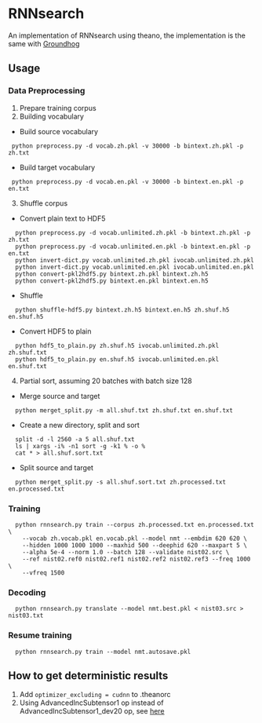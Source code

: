 # RNNsearch
An implementation of RNNsearch using theano, the implementation is the same with
[Groundhog](https://github.com/lisa-groundhog/GroundHog)

## Usage

### Data Preprocessing
1. Prepare training corpus
2. Building vocabulary
  * Build source vocabulary
  ```
   python preprocess.py -d vocab.zh.pkl -v 30000 -b bintext.zh.pkl -p zh.txt
  ```
  * Build target vocabulary
  ```
   python preprocess.py -d vocab.en.pkl -v 30000 -b bintext.en.pkl -p en.txt
  ```
3. Shuffle corpus
  * Convert plain text to HDF5
  ```
    python preprocess.py -d vocab.unlimited.zh.pkl -b bintext.zh.pkl -p zh.txt
    python preprocess.py -d vocab.unlimited.en.pkl -b bintext.en.pkl -p en.txt
    python invert-dict.py vocab.unlimited.zh.pkl ivocab.unlimited.zh.pkl
    python invert-dict.py vocab.unlimited.en.pkl ivocab.unlimited.en.pkl
    python convert-pkl2hdf5.py bintext.zh.pkl bintext.zh.h5
    python convert-pkl2hdf5.py bintext.en.pkl bintext.en.h5
  ```
  * Shuffle
  ```
    python shuffle-hdf5.py bintext.zh.h5 bintext.en.h5 zh.shuf.h5 en.shuf.h5
  ```
  * Convert HDF5 to plain
  ```
    python hdf5_to_plain.py zh.shuf.h5 ivocab.unlimited.zh.pkl zh.shuf.txt
    python hdf5_to_plain.py en.shuf.h5 ivocab.unlimited.en.pkl en.shuf.txt
  ```
4. Partial sort, assuming 20 batches with batch size 128
  * Merge source and target
  ```
    python merget_split.py -m all.shuf.txt zh.shuf.txt en.shuf.txt
  ```
  * Create a new directory, split and sort
  ```
    split -d -l 2560 -a 5 all.shuf.txt
    ls | xargs -i% -n1 sort -g -k1 % -o %
    cat * > all.shuf.sort.txt
  ```
  * Split source and target
  ```
    python merget_split.py -s all.shuf.sort.txt zh.processed.txt en.processed.txt
  ```

### Training
```
  python rnnsearch.py train --corpus zh.processed.txt en.processed.txt \
    --vocab zh.vocab.pkl en.vocab.pkl --model nmt --embdim 620 620 \
    --hidden 1000 1000 1000 --maxhid 500 --deephid 620 --maxpart 5 \
    --alpha 5e-4 --norm 1.0 --batch 128 --validate nist02.src \
    --ref nist02.ref0 nist02.ref1 nist02.ref2 nist02.ref3 --freq 1000 \
    --vfreq 1500
  ```
### Decoding
```
  python rnnsearch.py translate --model nmt.best.pkl < nist03.src > nist03.txt
```
### Resume training
```
  python rnnsearch.py train --model nmt.autosave.pkl
```

## How to get deterministic results
1. Add ```optimizer_excluding = cudnn``` to .theanorc
2. Using AdvancedIncSubtensor1 op instead of AdvancedIncSubtensor1_dev20 op,
see [here](https://github.com/Theano/Theano/issues/3029)
